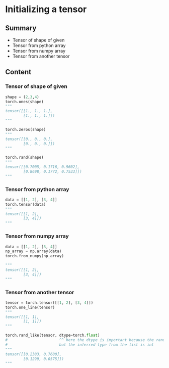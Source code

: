 # Initializing a tensor

## Summary

- Tensor of shape of given
- Tensor from python array
- Tensor from numpy array
- Tensor from another tensor

## Content

### Tensor of shape of given

```python
shape = (2,3,4)
torch.ones(shape)
"""
tensor([[1., 1., 1.],
        [1., 1., 1.]])
"""

torch.zeros(shape)
"""
tensor([[0., 0., 0.],
        [0., 0., 0.]])
"""

torch.rand(shape)
"""
tensor([[0.7005, 0.1716, 0.9602],
        [0.8698, 0.1772, 0.7533]])
"""
```

### Tensor from python array

```python
data = [[1, 2], [3, 4]]
torch.tensor(data)
"""
tensor([[1, 2],
        [3, 4]])
"""
```

### Tensor from numpy array

```python
data = [[1, 2], [3, 4]]
np_array = np.array(data)
torch.from_numpy(np_array)

"""
tensor([[1, 2],
        [3, 4]])
"""
```

### Tensor from another tensor

```python
tensor = torch.tensor([[1, 2], [3, 4]])
torch.one_line(tensor)
"""
tensor([[1, 1],
        [1, 1]])
"""

torch.rand_like(tensor, dtype=torch.float)
#                       ^^ here the dtype is important because the rand is float
#                       but the inferred type from the list is int
"""
tensor([[0.2383, 0.7600],
        [0.1299, 0.0575]])
"""

```
